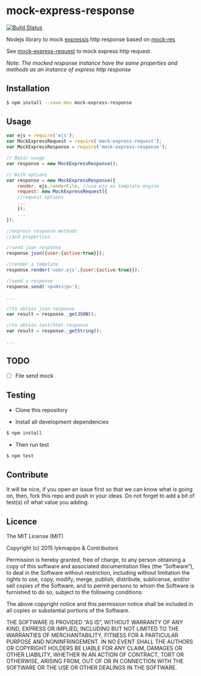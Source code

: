 # mock-express-response

[![Build Status](https://travis-ci.org/lykmapipo/mock-express-response.svg?branch=master)](https://travis-ci.org/lykmapipo/mock-express-response)

Nodejs library to mock [expressjs](https://github.com/strongloop/express/) http response based on [mock-res](https://github.com/diachedelic/mock-res)

See [mock-express-request](https://github.com/lykmapipo/mock-express-request) to mock express http request.

*Note: The mocked response instance have the same properties and methods as an instance of express http response*

## Installation
```sh
$ npm install --save-dev mock-express-response
```

## Usage
```js
var ejs = require('ejs');
var MockExpressRequest = require('mock-express-request');
var MockExpressResponse = require('mock-express-response');

// Basic usage
var response = new MockExpressResponse();

// With options
var response = new MockExpressResponse({
    render: ejs.renderFile, //use ejs as template engine
    request: new MockExpressRequest({
    //request options
    ...
    });
    ...
});

//express response methods
//and properties

//send json response
response.json({user:{active:true}});

//render a template
response.render('user.ejs',{user:{active:true}});

//send a response
response.send('<p>Hi</p>');

...

//to obtain json response
var result = response._getJSON();

//to obtain text/html response
var result = response._getString();

...

```

## TODO
- [ ] File send mock


## Testing
* Clone this repository

* Install all development dependencies
```sh
$ npm install
```

* Then run test
```sh
$ npm test
```


## Contribute
It will be nice, if you open an issue first so that we can know what is going on, then, fork this repo and push in your ideas. Do not forget to add a bit of test(s) of what value you adding.


## Licence
The MIT License (MIT)

Copyright (c) 2015 lykmapipo & Contributors

Permission is hereby granted, free of charge, to any person obtaining a copy of this software and associated documentation files (the “Software”), to deal in the Software without restriction, including without limitation the rights to use, copy, modify, merge, publish, distribute, sublicense, and/or sell copies of the Software, and to permit persons to whom the Software is furnished to do so, subject to the following conditions:

The above copyright notice and this permission notice shall be included in all copies or substantial portions of the Software.

THE SOFTWARE IS PROVIDED “AS IS”, WITHOUT WARRANTY OF ANY KIND, EXPRESS OR IMPLIED, INCLUDING BUT NOT LIMITED TO THE WARRANTIES OF MERCHANTABILITY, FITNESS FOR A PARTICULAR PURPOSE AND NONINFRINGEMENT. IN NO EVENT SHALL THE AUTHORS OR COPYRIGHT HOLDERS BE LIABLE FOR ANY CLAIM, DAMAGES OR OTHER LIABILITY, WHETHER IN AN ACTION OF CONTRACT, TORT OR OTHERWISE, ARISING FROM, OUT OF OR IN CONNECTION WITH THE SOFTWARE OR THE USE OR OTHER DEALINGS IN THE SOFTWARE. 